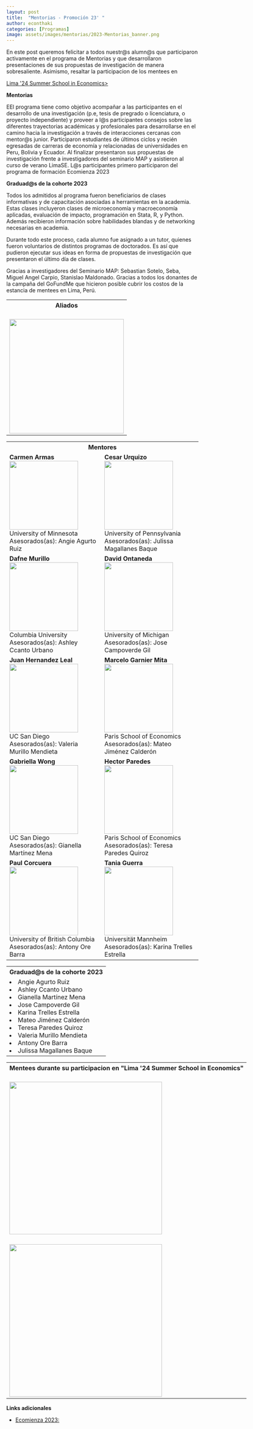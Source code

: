 ```yaml
---
layout: post
title:  "Mentorias - Promoción 23' "
author: econthaki
categories: [Programas]
image: assets/images/mentorias/2023-Mentorias_banner.png
---
```

En este post queremos felicitar a todos nuestr@s alumn@s que participaron activamente en el programa de Mentorias y que desarrollaron presentaciones de sus propuestas de investigación de manera sobresaliente. Asimismo, resaltar la participacion de los mentees en 

<a href="https://limase.pe/summer-school-2024/web.php"  > Lima '24 Summer School in Economics> </a>

 

**Mentorias**

EEl programa tiene como objetivo acompañar a las participantes en el desarrollo de una investigación (p.e, tesis de pregrado o licenciatura, o proyecto independiente) y proveer a l@s participantes consejos sobre las diferentes trayectorias académicas y profesionales para desarrollarse en el camino hacia la investigación a través de interacciones cercanas con mentor@s junior. Participaron estudiantes de últimos ciclos y recién egresadas de carreras de economía y relacionadas de universidades en Peru, Bolivia y Ecuador. Al finalizar presentaron sus propuestas de investigación frente a investigadores del seminario MAP y asistieron al curso de verano LimaSE.
L@s participantes primero participaron del programa de formación Ecomienza 2023


**Graduad@s de la cohorte 2023**

Todos los admitidos al programa fueron beneficiarios de clases informativas y de capacitación asociadas a herramientas en la academia. Estas clases incluyeron clases de microeconomía y macroeconomía aplicadas, evaluación de impacto, programación en Stata, R, y Python. Además recibieron información sobre habilidades blandas y de networking necesarias en academia. 

Durante todo este proceso, cada alumno fue asignado a un tutor, quienes fueron voluntarios de distintos programas de doctorados. Es así que pudieron ejecutar sus ideas en forma de propuestas de investigación que presentaron el último día de clases. 

<table  border="0"  border-style="none" align="center" style="width:100%">
<tr>
        <th colspan="1"> Aliados </th> 
</tr>  
<tr>
Gracias a investigadores del Seminario MAP: Sebastian Sotelo, Seba, Miguel Angel Carpio, Stanislao Maldonado. 
</tr> 
<tr>Gracias a todos los donantes de la campaña del GoFundMe que hicieron posible cubrir los costos de la estancia de mentees en Lima, Perú. 
</tr> 

<tr>
    <td>  <br /><img src="{{ site.baseurl }}/assets/images/mentorias/fotos23/aliados-ecomentoria-2023.jpeg"  align="center" border=0 height=300 width=300> </td>    
</tr>
</table>

<table  border="0" border-style="none" align="center" style="width:100%">
<tr>
        <th colspan="2"> Mentores  </th> 
</tr>  
<tr>
 	<td> <b>Carmen Armas</b> <br /><img src="{{ site.baseurl }}/assets/images/mentorias/fotos23/mentores/carmen_armas.jpg " align="center" border=0 height=180 width=180> <br /> University of Minnesota <br /> Asesorados(as): Angie Agurto Ruiz </td>    
    <td> <b>Cesar Urquizo</b> <br /><img src="{{ site.baseurl }}/assets/images/mentorias/fotos23/mentores/cesar_urquizo.jpg  " align="center" border=0 height=180 width=180> <br /> University of Pennsylvania <br /> Asesorados(as): Julissa Magallanes Baque </td>    
</tr>
<tr>
    <td> <b>Dafne Murillo</b> <br /><img src="{{ site.baseurl }}/assets/images/mentorias/fotos23/mentores/dafne_murillo.jpg  " align="center" border=0 height=180 width=180> <br /> Columbia University <br /> Asesorados(as): Ashley Ccanto Urbano</td>    
    <td> <b>David Ontaneda</b> <br /><img src="{{ site.baseurl }}/assets/images/mentorias/fotos23/mentores/david_otaneda.jpg  " align="center" border=0 height=180 width=180> <br /> University of Michigan <br /> Asesorados(as): Jose Campoverde Gil</td> 
</tr>

<tr>
    <td> <b>Juan Hernandez Leal</b> <br /><img src="{{ site.baseurl }}/assets/images/mentorias/fotos23/mentores/juan_hernandez.JPG  " align="center" border=0 height=180 width=180> <br /> UC San Diego <br /> Asesorados(as): Valeria  Murillo Mendieta</td>    
    <td> <b>Marcelo Garnier Mita</b> <br /><img src="{{ site.baseurl }}/assets/images/mentorias/fotos23/mentores/marcelo_gantier.jpeg  " align="center" border=0 height=180 width=180> <br /> Paris School of Economics <br /> Asesorados(as): Mateo Jiménez Calderón</td> 
</tr>
<tr>
    <td> <b>Gabriella Wong</b> <br /><img src="{{ site.baseurl }}/assets/images/mentorias/fotos23/mentores/gabriella_wong.jpg  " align="center" border=0 height=180 width=180> <br /> UC San Diego <br /> Asesorados(as): Gianella Martínez Mena</td>    
    <td> <b>Hector Paredes</b> <br /><img src="{{ site.baseurl }}/assets/images/mentorias/fotos23/mentores/hector_paredes.jpg  " align="center" border=0 height=180 width=180> <br />  Paris School of Economics <br /> Asesorados(as): Teresa Paredes Quiroz </td> 
</tr>
<tr>
    <td> <b>Paul Corcuera</b> <br /><img src="{{ site.baseurl }}/assets/images/mentorias/fotos23/mentores/paul_corcuera.jpg  " align="center" border=0 height=180 width=180> <br /> University of British Columbia  <br /> Asesorados(as): Antony Ore Barra </td>    
    <td> <b>Tania Guerra</b> <br /><img src="{{ site.baseurl }}/assets/images/mentorias/fotos23/mentores/tania_guerra.JPG  " align="center" border=0 height=180 width=180> <br />  Universität Mannheim <br /> Asesorados(as): Karina Trelles Estrella</td> 
</tr>
</table>
   
<table  border="0" border-style="none" align="center" style="width:100%">
<tr>
        <th colspan="1"> Graduad@s de la cohorte 2023 </th> 
</tr>  
<tr>
    <td> 
    <li>Angie Agurto Ruiz</li>
    <li>Ashley Ccanto Urbano</li>
    <li>Gianella Martínez Mena</li>
    <li>Jose Campoverde Gil</li>
    <li>Karina Trelles Estrella</li>
    <li>Mateo Jiménez Calderón</li>
    <li>Teresa Paredes Quiroz</li> 
    <li>Valeria Murillo Mendieta</li>
    <li>Antony Ore Barra </li>
    <li>Julissa Magallanes Baque </li>
    </td>
</tr>
</table>  

<table  border="0" border-style="none" align="center" style="width:150%">
<tr>
        <th colspan="1"> Mentees durante su participacion en "Lima '24 Summer School in Economics" </th> 
</tr>  
<tr>
    <td>  <br /><img src="{{ site.baseurl }}/assets/images/mentorias/fotos23/Inicio_Clases_LSE.jpeg" align=center border=0 height=400 width=400> </td>
</tr>    
<tr>
    <td>  <br /><img src="{{ site.baseurl }}/assets/images/mentorias/fotos23/Fin_Clases_LSE1.png" align=center border=0 height=400 width=400> <br /> </td>    
</tr>    
</table>

**Links adicionales**

- [Ecomienza 2023:](https://econthaki.github.io/programas/2023/07/17/ecomienza23-graduados.html)
   

   

 
